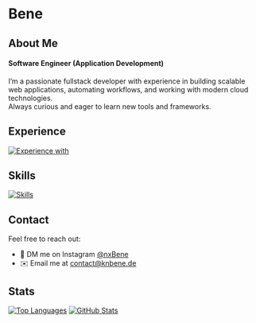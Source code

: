 # Bene


## About Me  

#### Software Engineer (Application Development)  

I’m a passionate fullstack developer with experience in building scalable web applications, automating workflows, and working with modern cloud technologies.  
Always curious and eager to learn new tools and frameworks.  

## Experience  
[![Experience with](https://skillicons.dev/icons?i=visualstudio,vscode,idea,github,raspberrypi,npm,aws,cloudflare,replit,git)](https://github.com/knBene)

## Skills  
[![Skills](https://skillicons.dev/icons?i=dotnet,cs,mysql,py,php,html,css,js,discordjs,swift)](https://github.com/knBene)

## Contact  
Feel free to reach out:  
- 📩 DM me on Instagram [@nxBene](https://www.instagram.com/nxBene/)  
- ✉️ Email me at [contact@knbene.de](mailto:contact@knbene.de)  

## Stats  
[![Top Languages](https://github-stats.qrpx.link/api/top-langs/?username=knBene&langs_count=5)](https://github.com/knBene) [![GitHub Stats](https://github-stats.qrpx.link/api?username=knBene&count_private=true&show_icons=true&include_all_commits=true&hide_border=true)](https://github.com/knBene)  
